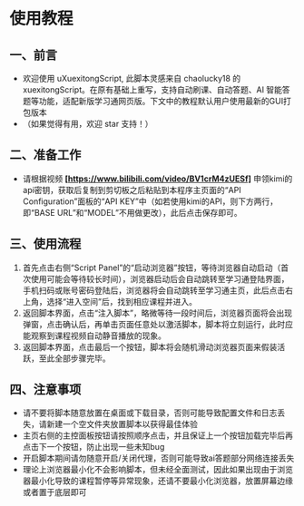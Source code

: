# 使用教程

## 一、前言

- 欢迎使用 uXuexitongScript, 此脚本灵感来自 chaolucky18 的 xuexitongScript。在原有基础上重写，支持自动刷课、自动答题、AI 智能答题等功能，适配新版学习通网页版。下文中的教程默认用户使用最新的GUI打包版本
- （如果觉得有用，欢迎 star 支持！）

## 二、准备工作

- 请根据视频 **[https://www.bilibili.com/video/BV1crM4zUESf]** 申领kimi的api密钥，获取后复制到剪切板之后粘贴到本程序主页面的“API Configuration”面板的“API KEY”中（如若使用kimi的API，则下方两行，即“BASE URL”和“MODEL”不用做更改），此后点击保存即可。

## 三、使用流程

1. 首先点击右侧“Script Panel”的“启动浏览器”按钮，等待浏览器自动启动（首次使用可能会等待较长时间），浏览器启动后会自动跳转至学习通登陆界面，手机扫码或账号密码登陆后，浏览器将会自动跳转至学习通主页，此后点击右上角，选择“进入空间”后，找到相应课程并进入。
2. 返回脚本界面，点击“注入脚本”，略微等待一段时间后，浏览器页面将会出现弹窗，点击确认后，再单击页面任意处以激活脚本，脚本将立刻运行，此时应能观察到课程视频自动静音播放的现象。
3. 返回脚本界面，点击最后一个按钮，脚本将会随机滑动浏览器页面来假装活跃，至此全部步骤完毕。

## 四、注意事项

- 请不要将脚本随意放置在桌面或下载目录，否则可能导致配置文件和日志丢失，请新建一个空文件夹放置脚本以获得最佳体验
- 主页右侧的主控面板按钮请按照顺序点击，并且保证上一个按钮加载完毕后再点击下一个按钮，防止出现一些未知bug
- 开启脚本期间请勿随意开启/关闭代理，否则可能导致ai答题部分网络连接丢失
- 理论上浏览器最小化不会影响脚本，但未经全面测试，因此如果出现由于浏览器最小化导致的课程暂停等异常现象，还请不要最小化浏览器，放置屏幕边缘或者置于底层即可
